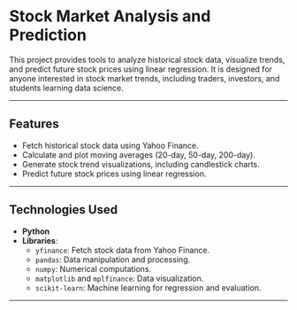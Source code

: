 # Stock Market Analysis and Prediction  

This project provides tools to analyze historical stock data, visualize trends, and predict future stock prices using linear regression. It is designed for anyone interested in stock market trends, including traders, investors, and students learning data science.

---

## Features  
- Fetch historical stock data using Yahoo Finance.  
- Calculate and plot moving averages (20-day, 50-day, 200-day).  
- Generate stock trend visualizations, including candlestick charts.  
- Predict future stock prices using linear regression.  

---

## Technologies Used  
- **Python**  
- **Libraries**:  
  - `yfinance`: Fetch stock data from Yahoo Finance.  
  - `pandas`: Data manipulation and processing.  
  - `numpy`: Numerical computations.  
  - `matplotlib` and `mplfinance`: Data visualization.  
  - `scikit-learn`: Machine learning for regression and evaluation.  

---

